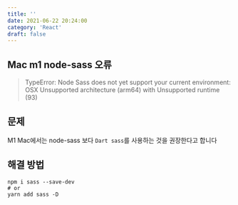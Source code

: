 ```yaml
---
title: ''
date: 2021-06-22 20:24:00
category: 'React'
draft: false
---
```


## Mac m1 node-sass 오류

>TypeError: Node Sass does not yet support your current environment: OSX Unsupported architecture (arm64) with Unsupported runtime (93)  

## 문제

M1 Mac에서는 node-sass 보다 `Dart sass`를 사용하는 것을 권장한다고 합니다

## 해결 방법

```terminal
npm i sass --save-dev
# or
yarn add sass -D
```

